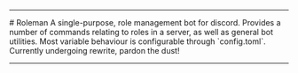 <hr>
# Roleman
A single-purpose, role management bot for discord. Provides a number of commands relating to roles in a server, as well as general bot utilities. Most variable behaviour is configurable through `config.toml`.
Currently undergoing rewrite, pardon the dust!
<hr>


